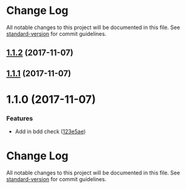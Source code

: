 # Change Log

All notable changes to this project will be documented in this file. See [standard-version](https://github.com/conventional-changelog/standard-version) for commit guidelines.

<a name="1.1.2"></a>
## [1.1.2](https://github.com/justmiller/ts-lens/compare/v1.1.1...v1.1.2) (2017-11-07)



<a name="1.1.1"></a>
## [1.1.1](https://github.com/justmiller/ts-lens/compare/v1.1.0...v1.1.1) (2017-11-07)



<a name="1.1.0"></a>
# 1.1.0 (2017-11-07)


### Features

* Add in bdd check ([123e5ae](https://github.com/justmiller/ts-lens/commit/123e5ae))



# Change Log

All notable changes to this project will be documented in this file. See [standard-version](https://github.com/conventional-changelog/standard-version) for commit guidelines.
